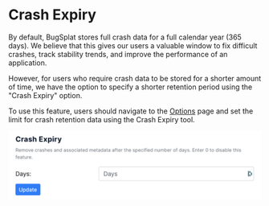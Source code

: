 # Crash Expiry

By default, BugSplat stores full crash data for a full calendar year \(365 days\).  We believe that this gives our users a valuable window to fix difficult crashes, track stability trends, and improve the performance of an application.

However, for users who require crash data to be stored for a shorter amount of time, we have the option to specify a shorter retention period using the "Crash Expiry" option.

To use this feature, users should navigate to the [Options](https://app.bugsplat.com/v2/options) page and set the limit for crash retention data using the Crash Expiry tool. 

![](../../../.gitbook/assets/screen-shot-2021-10-07-at-3.57.46-pm.png)

